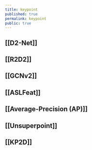 ```yaml
---
title: keypoint
published: true
permalink: keypoint
public: true
---
```


## [[D2-Net]]
## [[R2D2]]
## [[GCNv2]]
## [[ASLFeat]]
## [[Average-Precision (AP)]]
## [[Unsuperpoint]]
## [[KP2D]]
##
